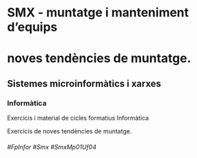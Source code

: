 # SMX - muntatge i manteniment d’equips
# noves tendències de muntatge.
## Sistemes microinformàtics i xarxes
### Informàtica

Exercicis i material de cicles formatius Informàtica

Exercicis de noves tendències de muntatge.

###### #FpInfor #Smx #SmxMp01Uf04
